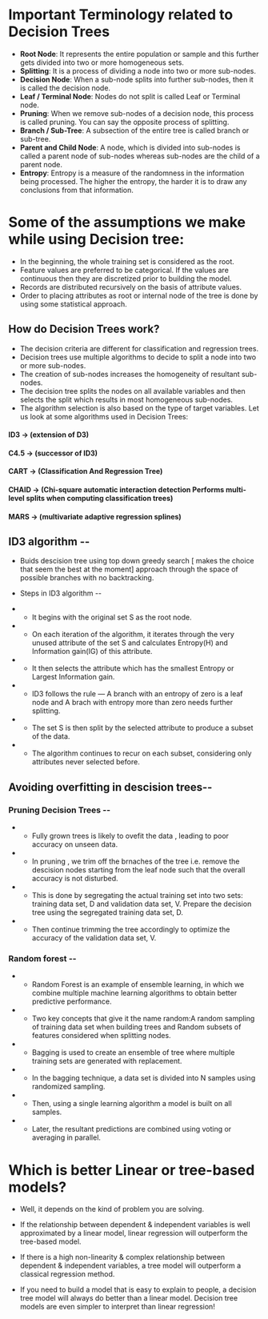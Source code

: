 # Important Terminology related to Decision Trees

- **Root Node**: It represents the entire population or sample and this further gets divided into two or more homogeneous sets.
- **Splitting**: It is a process of dividing a node into two or more sub-nodes.
- **Decision Node**: When a sub-node splits into further sub-nodes, then it is called the decision node.
- **Leaf / Terminal Node**: Nodes do not split is called Leaf or Terminal node.
- **Pruning**: When we remove sub-nodes of a decision node, this process is called pruning. You can say the opposite process of splitting.
- **Branch / Sub-Tree**: A subsection of the entire tree is called branch or sub-tree.
- **Parent and Child Node**: A node, which is divided into sub-nodes is called a parent node of sub-nodes whereas sub-nodes are the child of a parent node.
- **Entropy**: Entropy is a measure of the randomness in the information being processed. The higher the entropy, the harder it is to draw any conclusions from that information.

# Some of the assumptions we make while using Decision tree:

- In the beginning, the whole training set is considered as the root.
- Feature values are preferred to be categorical. If the values are continuous then they are discretized prior to building the model.
- Records are distributed recursively on the basis of attribute values.
- Order to placing attributes as root or internal node of the tree is done by using some statistical approach.

## How do Decision Trees work?

- The decision criteria are different for classification and regression trees.
- Decision trees use multiple algorithms to decide to split a node into two or more sub-nodes.
- The creation of sub-nodes increases the homogeneity of resultant sub-nodes.
- The decision tree splits the nodes on all available variables and then selects the split which results in most homogeneous sub-nodes.
- The algorithm selection is also based on the type of target variables. Let us look at some algorithms used in Decision Trees:

#### ID3 → (extension of D3)

#### C4.5 → (successor of ID3)

#### CART → (Classification And Regression Tree)

#### CHAID → (Chi-square automatic interaction detection Performs multi-level splits when computing classification trees)

#### MARS → (multivariate adaptive regression splines)

## ID3 algorithm --

- Buids descision tree using top down greedy search [ makes the choice that seem the best at the moment] approach through the space of possible branches with no backtracking.

- Steps in ID3 algorithm --
- - It begins with the original set S as the root node.
- - On each iteration of the algorithm, it iterates through the very unused attribute of the set S and calculates Entropy(H) and Information gain(IG) of this attribute.
- - It then selects the attribute which has the smallest Entropy or Largest Information gain.
- - ID3 follows the rule — A branch with an entropy of zero is a leaf node and A brach with entropy more than zero needs further splitting.
- - The set S is then split by the selected attribute to produce a subset of the data.
- - The algorithm continues to recur on each subset, considering only attributes never selected before.

## Avoiding overfitting in descision trees--

### Pruning Decision Trees --

- - Fully grown trees is likely to ovefit the data , leading to poor accuracy on unseen data.
- - In pruning , we trim off the brnaches of the tree i.e. remove the descision nodes starting from the leaf node such that the overall accuracy is not disturbed.
- - This is done by segregating the actual training set into two sets: training data set, D and validation data set, V. Prepare the decision tree using the segregated training data set, D.
- - Then continue trimming the tree accordingly to optimize the accuracy of the validation data set, V.

### Random forest --

- - Random Forest is an example of ensemble learning, in which we combine multiple machine learning algorithms to obtain better predictive performance.
- - Two key concepts that give it the name random:A random sampling of training data set when building trees and Random subsets of features considered when splitting nodes.
- - Bagging is used to create an ensemble of tree where multiple training sets are generated with replacement.
- - In the bagging technique, a data set is divided into N samples using randomized sampling.
- - Then, using a single learning algorithm a model is built on all samples.
- - Later, the resultant predictions are combined using voting or averaging in parallel.

# Which is better Linear or tree-based models?

- Well, it depends on the kind of problem you are solving.

- If the relationship between dependent & independent variables is well approximated by a linear model, linear regression will outperform the tree-based model.

- If there is a high non-linearity & complex relationship between dependent & independent variables, a tree model will outperform a classical regression method.

- If you need to build a model that is easy to explain to people, a decision tree model will always do better than a linear model. Decision tree models are even simpler to interpret than linear regression!
